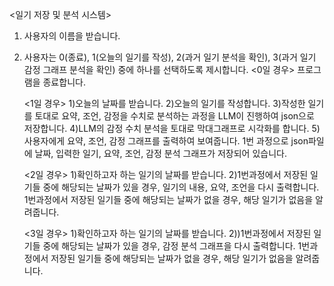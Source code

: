 <일기 저장 및 분석 시스템>
1. 사용자의 이름을 받습니다.
2. 사용자는 0(종료), 1(오늘의 일기를 작성), 2(과거 일기 분석을 확인), 3(과거 일기 감정 그래프 분석을 확인) 중에 하나를 선택하도록 제시합니다.
   <0일 경우> 프로그램을 종료합니다.
   
   <1일 경우>
   1)오늘의 날짜를 받습니다.
   2)오늘의 일기를 작성합니다.
   3)작성한 일기를 토대로 요약, 조언, 감정을 수치로 분석하는 과정을 LLM이 진행하여 json으로 저장합니다.
   4)LLM의 감정 수치 분석을 토대로 막대그래프로 시각화를 합니다.
   5)사용자에게 요약, 조언, 감정 그래프를 출력하여 보여줍니다.
   1번 과정으로 json파일에 날짜, 입력한 일기, 요약, 조언, 감정 분석 그래프가 저장되어 있습니다.
   
   <2일 경우>
   1)확인하고자 하는 일기의 날짜를 받습니다.
   2)1번과정에서 저장된 일기들 중에 해당되는 날짜가 있을 경우, 일기의 내용, 요약, 조언을 다시 출력합니다.
     1번과정에서 저장된 일기들 중에 해당되는 날짜가 없을 경우, 해당 일기가 없음을 알려줍니다.
   
   <3일 경우>
   1)확인하고자 하는 일기의 날짜를 받습니다.
   2))1번과정에서 저장된 일기들 중에 해당되는 날짜가 있을 경우, 감정 분석 그래프을 다시 출력합니다.
     1번과정에서 저장된 일기들 중에 해당되는 날짜가 없을 경우, 해당 일기가 없음을 알려줍니다.
